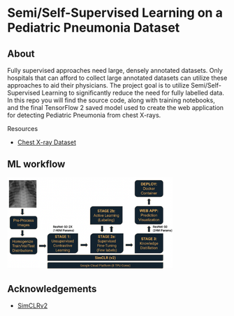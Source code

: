 # Semi/Self-Supervised Learning on a Pediatric Pneumonia Dataset

## About
Fully supervised approaches need large, densely annotated datasets. Only hospitals that can afford to collect large annotated datasets can utilize these approaches to aid their physicians. The project goal is to utilize Semi/Self-Supervised Learning to significantly reduce the need for fully labelled data. In this repo you will find the source code, along with training notebooks, and the final TensorFlow 2 saved model used to create the web application for detecting Pediatric Pneumonia from chest X-rays.

Resources

- [Chest X-ray Dataset](https://data.mendeley.com/datasets/rscbjbr9sj/2?__hstc=25856994.691713ea611804e2a755290a622023a7.1641825897692.1641825897692.1641825897692.1&__hssc=25856994.1.1641825897692&__hsfp=1000557398)

## ML workflow

<img src="Workflow.png" width=75% height=75%>

## Acknowledgements

- [SimCLRv2](https://arxiv.org/abs/2006.10029)
